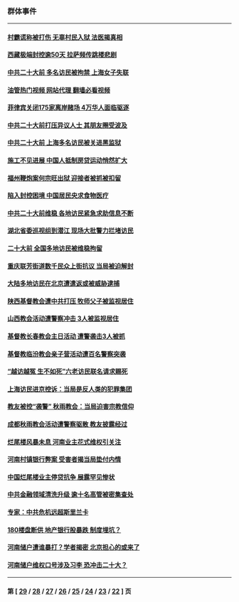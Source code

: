 ### 群体事件
---
#### [村霸谎称被打伤 无辜村民入狱 法医揭真相](../../pages/ncid279/n13838149.md?10100845) 
#### [西藏极端封控逾50天 拉萨频传跳楼悲剧](../../pages/ncid279/n13836551.md?10100845) 
#### [中共二十大前 多名访民被拘禁 上海女子失联](../../pages/ncid279/n13834363.md?10100845) 
#### [油管热门视频 网站代理 翻墙必看视频](http://209.222.30.114:81/youtube.html?10100845)
#### [菲律宾关闭175家离岸赌场 4万华人面临驱逐](../../pages/ncid279/n13833169.md?10100845) 
#### [中共二十大前打压异议人士 其朋友圈受波及](../../pages/ncid279/n13833136.md?10100845) 
#### [中共二十大前 上海多名访民被关进黑监狱](../../pages/ncid279/n13829500.md?10100845) 
#### [施工不见进展 中国人抵制房贷运动悄然扩大](../../pages/ncid279/n13828435.md?10100845) 
#### [福州鞭炮案何宗旺出狱 迎接者被抓被扣留](../../pages/ncid279/n13824304.md?10100845) 
#### [陷入封控困境 中国居民央求食物医疗](../../pages/ncid279/n13823589.md?10100845) 
#### [中共二十大前维稳 各地访民紧急求助信息不断](../../pages/ncid279/n13822888.md?10100845) 
#### [湖北省委巡视组到潜江 现场大批警力拦堵访民](../../pages/ncid279/n13820243.md?10100845) 
#### [二十大前 全国多地访民被维稳拘留](../../pages/ncid279/n13819431.md?10100845) 
#### [重庆联芳街道数千民众上街抗议 当局被迫解封](../../pages/ncid279/n13812220.md?10100845) 
#### [大陆多地访民在北京遭遣返或被威胁逮捕](../../pages/ncid279/n13812104.md?10100845) 
#### [陕西基督教会遭中共打压 牧师父子被监视居住](../../pages/ncid279/n13811611.md?10100845) 
#### [山西教会活动遭警察冲击 3人被监视居住](../../pages/ncid279/n13808966.md?10100845) 
#### [基督教长春教会主日活动 遭警袭击3人被抓](../../pages/ncid279/n13806935.md?10100845) 
#### [基督教临汾教会亲子营活动遭百名警察突袭](../../pages/ncid279/n13806527.md?10100845) 
#### [“越访越冤 生不如死”六老访民联名请求赐死](../../pages/ncid279/n13805907.md?10100845) 
#### [上海访民进京控诉：当局是反人类的犯罪集团](../../pages/ncid279/n13803858.md?10100845) 
#### [教友被控“袭警” 秋雨教会：当局迫害宗教信仰](../../pages/ncid279/n13803563.md?10100845) 
#### [成都秋雨教会活动遭警察驱散 教友披露经过](../../pages/ncid279/n13802541.md?10100845) 
#### [烂尾楼风暴未息 河南业主花式维权引关注](../../pages/ncid279/n13794519.md?10100845) 
#### [河南村镇银行弊案 受害者揭当局垫付内情](../../pages/ncid279/n13791990.md?10100845) 
#### [中国烂尾楼业主停贷抗争 展露罕见惨状](../../pages/ncid279/n13787794.md?10100845) 
#### [中共金融领域清洗升级 逾十名高管被密集查处](../../pages/ncid279/n13782694.md?10100845) 
#### [专家：中共危机远超斯里兰卡](../../pages/ncid279/n13782248.md?10100845) 
#### [180楼盘断供 地产银行股暴跌 制度埋坑？](../../pages/ncid279/n13780778.md?10100845) 
#### [河南储户遭谁暴打？学者揭密 北京担心的或来了](../../pages/ncid279/n13779407.md?10100845) 
#### [河南储户维权口号涉及习李 恐冲击二十大？](../../pages/ncid279/n13778148.md?10100845) 

---
#### 第 [ [29](./29.md?10100845) / [28](./28.md?10100845) / [27](./27.md?10100845) / [26](./26.md?10100845) / [25](./25.md?10100845) / [24](./24.md?10100845) / [23](./23.md?10100845) / [22](./22.md?10100845) ] 页
